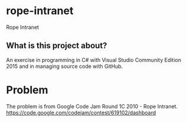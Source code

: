 # rope-intranet
Rope Intranet

## What is this project about?
An exercise in programming in C#
with Visual Studio Community Edition 2015 and
in managing source code with GitHub.

# Problem
The problem is from Google Code Jam Round 1C 2010 - Rope Intranet.
https://code.google.com/codejam/contest/619102/dashboard
